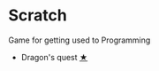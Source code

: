 # Scratch
Game for getting used to Programming

 - Dragon's quest <a href=https://scratch.mit.edu/projects/128986604/>★</a>
